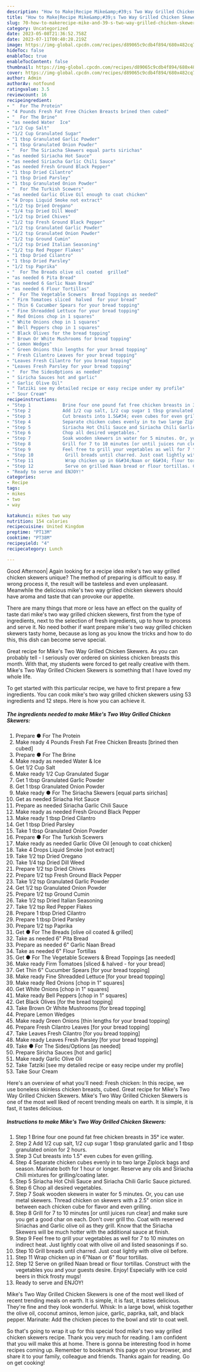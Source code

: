 ```yaml
---
description: "How to Make|Recipe Mike&amp;#39;s Two Way Grilled Chicken Skewers {That is Delicious"
title: "How to Make|Recipe Mike&amp;#39;s Two Way Grilled Chicken Skewers {That is Delicious"
slug: 70-how-to-makerecipe-mike-and-39-s-two-way-grilled-chicken-skewers-that-is-delicious
category: Uncategorized
date: 2023-05-08T21:36:52.758Z
date: 2023-07-11T00:40:28.219Z
image: https://img-global.cpcdn.com/recipes/d89065c9cdb4f894/680x482cq70/mikes-two-way-grilled-chicken-skewers-recipe-main-photo.jpg
hideToc: false
enableToc: true
enableTocContent: false
thumbnail: https://img-global.cpcdn.com/recipes/d89065c9cdb4f894/680x482cq70/mikes-two-way-grilled-chicken-skewers-recipe-main-photo.jpg
cover: https://img-global.cpcdn.com/recipes/d89065c9cdb4f894/680x482cq70/mikes-two-way-grilled-chicken-skewers-recipe-main-photo.jpg
author: Admin
authorAv: notfound
ratingvalue: 3.5
reviewcount: 16
recipeingredient:
- "  For The Protein"
- "4 Pounds Fresh Fat Free Chicken Breasts brined then cubed"
- "  For The Brine"
- "as needed Water  Ice"
- "1/2 Cup Salt"
- "1/2 Cup Granulated Sugar"
- "1 tbsp Granulated Garlic Powder"
- "1 tbsp Granulated Onion Powder"
- "  For The Siriacha Skewers equal parts sirichas"
- "as needed Siriacha Hot Sauce"
- "as needed Siriacha Garlic Chili Sauce"
- "as needed Fresh Ground Black Pepper"
- "1 tbsp Dried Cilantro"
- "1 tbsp Dried Parsley"
- "1 tbsp Granulated Onion Powder"
- "  For The Turkish Scewers"
- "as needed Garlic Olive Oil enough to coat chicken"
- "4 Drops Liquid Smoke not extract"
- "1/2 tsp Dried Oregano"
- "1/4 tsp Dried Dill Weed"
- "1/2 tsp Dried Chives"
- "1/2 tsp Fresh Ground Black Pepper"
- "1/2 tsp Granulated Garlic Powder"
- "1/2 tsp Granulated Onion Powder"
- "1/2 tsp Ground Cumin"
- "1/2 tsp Dried Italian Seasoning"
- "1/2 tsp Red Pepper Flakes"
- "1 tbsp Dried Cilantro"
- "1 tbsp Dried Parsley"
- "1/2 tsp Paprika"
- "  For The Breads olive oil coated  grilled"
- "as needed 6 Pita Bread"
- "as needed 6 Garlic Naan Bread"
- "as needed 6 Flour Tortillas"
- "  For The Vegetable Scewers  Bread Toppings as needed"
- " Firm Tomatoes sliced  halved  for your bread"
- " Thin 6 Cucumber Spears for your bread topping"
- " Fine Shreadded Lettuce for your bread topping"
- " Red Onions chop in 1 squares"
- " White Onions chop in 1 squares"
- " Bell Peppers chop in 1 squares"
- " Black Olives for the bread topping"
- " Brown Or White Mushrooms for bread topping"
- " Lemon Wedges"
- " Green Onions thin lengths for your bread topping"
- " Fresh Cilantro Leaves for your bread topping"
- "Leaves Fresh Cilantro for you bread topping"
- "Leaves Fresh Parsley for your bread topping"
- "  For The SidesOptions as needed"
- " Siricha Sauces hot and garlic"
- " Garlic Olive Oil"
- " Tatziki see my detailed recipe or easy recipe under my profile"
- " Sour Cream"
recipeinstructions:
- "Step 1            Brine four one pound fat free chicken breasts in 35° ice water."
- "Step 2            Add 1/2 cup salt, 1/2 cup sugar 1 tbsp granulated garlic and 1 tbsp granulated onion for 2 hours."
- "Step 3            Cut breasts into 1.5&#34; even cubes for even grilling."
- "Step 4            Separate chicken cubes evenly in to two large Ziplock bags and season. Marinate both for 1 hour or longer. Reserve any oils and Siriacha Chili mixtures for grilling/coating later."
- "Step 5            Siriacha Hot Chili Sauce and Siriacha Chili Garlic Sauce pictured."
- "Step 6            Chop all desired vegetables."
- "Step 7            Soak wooden skewers in water for 5 minutes. Or, you can use metal skewers. Thread chicken on skewers with a 2.5&#34; onion slice in between each chicken cube for flavor and even grilling."
- "Step 8            Grill for 7 to 10 minutes [or until juices run clear] and make sure you get a good char on each. Don&#39;t over grill tho. Coat with reserved Siriachas and Garlic olive oil as they grill. Know that the Siriacha Skewers will be much hotter with the additional sauce at finish."
- "Step 9            Feel free to grill your vegetables as well for 7 to 10 minutes on indirect heat. Just lightly coat with olive oil and listed seasonings if so."
- "Step 10            Grill breads until charred. Just coat lightly with olive oil before."
- "Step 11            Wrap chicken up in 6&#34;Naan or 6&#34; flour tortillas."
- "Step 12            Serve on grilled Naan bread or flour tortillas. Construct with the vegetables you and your guests desire. Enjoy! Especially with ice cold beers in thick frosty mugs!"
- "Ready to serve and ENJOY!"
categories:
- Recipe
tags:
- mikes
- two
- way

katakunci: mikes two way 
nutrition: 154 calories
recipecuisine: United Kingdom
preptime: "PT13M"
cooktime: "PT38M"
recipeyield: "4"
recipecategory: Lunch

---
```



Good Afternoon| Again looking for a recipe idea mike&#39;s two way grilled chicken skewers unique? The method of preparing is difficult to easy. If wrong process it, the result will be tasteless and even unpleasant. Meanwhile the delicious mike&#39;s two way grilled chicken skewers should have aroma and taste that can provoke our appetite.






There are many things that more or less have an effect on the quality of taste dari mike&#39;s two way grilled chicken skewers, first from the type of ingredients, next to the selection of fresh ingredients, up to how to process and serve it. No need bother if want prepare mike&#39;s two way grilled chicken skewers tasty home, because as long as you know the tricks and how to do this, this dish can become serve special.


Great recipe for Mike&#39;s Two Way Grilled Chicken Skewers. As you can probably tell - I seriously over ordered on skinless chicken breasts this month. With that, my students were forced to get really creative with them. Mike&#39;s Two Way Grilled Chicken Skewers is something that I have loved my whole life.


To get started with this particular recipe, we have to first prepare a few ingredients. You can cook mike&#39;s two way grilled chicken skewers using 53 ingredients and 12 steps. Here is how you can achieve it.

<!--inarticleads1-->

##### The ingredients needed to make Mike&#39;s Two Way Grilled Chicken Skewers:

1. Prepare  ● For The Protein
1. Make ready 4 Pounds Fresh Fat Free Chicken Breasts [brined then cubed]
1. Prepare  ● For The Brine
1. Make ready as needed Water &amp; Ice
1. Get 1/2 Cup Salt
1. Make ready 1/2 Cup Granulated Sugar
1. Get 1 tbsp Granulated Garlic Powder
1. Get 1 tbsp Granulated Onion Powder
1. Make ready  ● For The Siriacha Skewers [equal parts sirichas]
1. Get as needed Siriacha Hot Sauce
1. Prepare as needed Siriacha Garlic Chili Sauce
1. Make ready as needed Fresh Ground Black Pepper
1. Make ready 1 tbsp Dried Cilantro
1. Get 1 tbsp Dried Parsley
1. Take 1 tbsp Granulated Onion Powder
1. Prepare  ● For The Turkish Scewers
1. Make ready as needed Garlic Olive Oil [enough to coat chicken]
1. Take 4 Drops Liquid Smoke [not extract]
1. Take 1/2 tsp Dried Oregano
1. Take 1/4 tsp Dried Dill Weed
1. Prepare 1/2 tsp Dried Chives
1. Prepare 1/2 tsp Fresh Ground Black Pepper
1. Take 1/2 tsp Granulated Garlic Powder
1. Get 1/2 tsp Granulated Onion Powder
1. Prepare 1/2 tsp Ground Cumin
1. Take 1/2 tsp Dried Italian Seasoning
1. Take 1/2 tsp Red Pepper Flakes
1. Prepare 1 tbsp Dried Cilantro
1. Prepare 1 tbsp Dried Parsley
1. Prepare 1/2 tsp Paprika
1. Get  ● For The Breads [olive oil coated &amp; grilled]
1. Take as needed 6&#34; Pita Bread
1. Prepare as needed 6&#34; Garlic Naan Bread
1. Take as needed 6&#34; Flour Tortillas
1. Get  ● For The Vegetable Scewers &amp; Bread Toppings [as needed]
1. Make ready  Firm Tomatoes [sliced &amp; halved - for your bread]
1. Get  Thin 6&#34; Cucumber Spears [for your bread topping]
1. Make ready  Fine Shreadded Lettuce [for your bread topping]
1. Make ready  Red Onions [chop in 1&#34; squares]
1. Get  White Onions [chop in 1&#34; squares]
1. Make ready  Bell Peppers [chop in 1&#34; squares]
1. Get  Black Olives [for the bread topping]
1. Take  Brown Or White Mushrooms [for bread topping]
1. Prepare  Lemon Wedges
1. Make ready  Green Onions [thin lengths for your bread topping]
1. Prepare  Fresh Cilantro Leaves [for your bread topping]
1. Take Leaves Fresh Cilantro [for you bread topping]
1. Make ready Leaves Fresh Parsley [for your bread topping]
1. Take  ● For The Sides/Options [as needed]
1. Prepare  Siricha Sauces [hot and garlic]
1. Make ready  Garlic Olive Oil
1. Take  Tatziki [see my detailed recipe or easy recipe under my profile]
1. Take  Sour Cream


Here&#39;s an overview of what you&#39;ll need: Fresh chicken: In this recipe, we use boneless skinless chicken breasts, cubed. Great recipe for Mike&#39;s Two Way Grilled Chicken Skewers. Mike&#39;s Two Way Grilled Chicken Skewers is one of the most well liked of recent trending meals on earth. It is simple, it is fast, it tastes delicious. 

<!--inarticleads2-->

##### Instructions to make Mike&#39;s Two Way Grilled Chicken Skewers:

1. Step 1            Brine four one pound fat free chicken breasts in 35° ice water.
1. Step 2            Add 1/2 cup salt, 1/2 cup sugar 1 tbsp granulated garlic and 1 tbsp granulated onion for 2 hours.
1. Step 3            Cut breasts into 1.5&#34; even cubes for even grilling.
1. Step 4            Separate chicken cubes evenly in to two large Ziplock bags and season. Marinate both for 1 hour or longer. Reserve any oils and Siriacha Chili mixtures for grilling/coating later.
1. Step 5            Siriacha Hot Chili Sauce and Siriacha Chili Garlic Sauce pictured.
1. Step 6            Chop all desired vegetables.
1. Step 7            Soak wooden skewers in water for 5 minutes. Or, you can use metal skewers. Thread chicken on skewers with a 2.5&#34; onion slice in between each chicken cube for flavor and even grilling.
1. Step 8            Grill for 7 to 10 minutes [or until juices run clear] and make sure you get a good char on each. Don&#39;t over grill tho. Coat with reserved Siriachas and Garlic olive oil as they grill. Know that the Siriacha Skewers will be much hotter with the additional sauce at finish.
1. Step 9            Feel free to grill your vegetables as well for 7 to 10 minutes on indirect heat. Just lightly coat with olive oil and listed seasonings if so.
1. Step 10            Grill breads until charred. Just coat lightly with olive oil before.
1. Step 11            Wrap chicken up in 6&#34;Naan or 6&#34; flour tortillas.
1. Step 12            Serve on grilled Naan bread or flour tortillas. Construct with the vegetables you and your guests desire. Enjoy! Especially with ice cold beers in thick frosty mugs!
1. Ready to serve and ENJOY!

Mike&#39;s Two Way Grilled Chicken Skewers is one of the most well liked of recent trending meals on earth. It is simple, it is fast, it tastes delicious. They&#39;re fine and they look wonderful. Whisk: In a large bowl, whisk together the olive oil, coconut aminos, lemon juice, garlic, paprika, salt, and black pepper. Marinate: Add the chicken pieces to the bowl and stir to coat well. 

So that's going to wrap it up for this special food mike&#39;s two way grilled chicken skewers recipe. Thank you very much for reading. I am confident that you will make this at home. There is gonna be interesting food in home recipes coming up. Remember to bookmark this page on your browser, and share it to your family, colleague and friends. Thanks again for reading. Go on get cooking!
